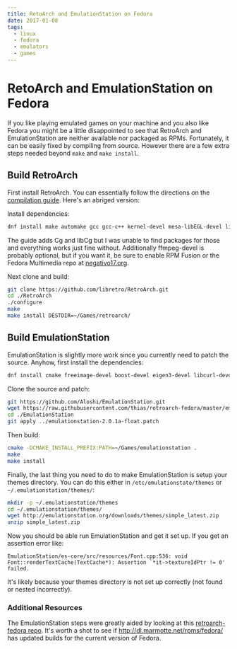 ```yaml
---
title: RetoArch and EmulationStation on Fedora
date: 2017-01-08
tags:
  - linux
  - fedora
  - emulators
  - games
---
```


# RetoArch and EmulationStation on Fedora

If you like playing emulated games on your machine and you also like
Fedora you might be a little disappointed to see that RetroArch and
EmulationStation are neither available nor packaged as RPMs.
Fortunately, it can be easily fixed by compiling from source. However
there are a few extra steps needed beyond `make` and `make install`.


## Build RetroArch

First install RetroArch. You can essentially follow the directions on
the [compilation guide][1]. Here's an abriged version:

Install dependencies:


```bash
dnf install make automake gcc gcc-c++ kernel-devel mesa-libEGL-devel libv4l-devel libxkbcommon-devel mesa-libgbm-devel zlib-devel freetype-devel libxml2-devel ffmpeg-devel SDL2-devel SDL-devel perl-X11-Protocol perl-Net-DBus pulseaudio-libs-devel openal-soft-devel libusb-devel libXinerama-devel
```

The guide adds Cg and libCg but I was unable to find packages for those
and everything works just fine without. Additionally ffmpeg-devel is
probably optional, but if you want it, be sure to enable RPM Fusion or
the Fedora Multimedia repo at [negativo17.org](http://negativo17.org/handbrake/).

Next clone and build:

```bash
git clone https://github.com/libretro/RetroArch.git
cd ./RetroArch
./configure
make
make install DESTDIR=~/Games/retroarch/
```

## Build EmulationStation

EmulationStation is slightly more work since you currently need to patch
the source. Anyhow, first install the dependencies:

```bash
dnf install cmake freeimage-devel boost-devel eigen3-devel libcurl-devel
```

Clone the source and patch:

```bash
git https://github.com/Aloshi/EmulationStation.git
wget https://raw.githubusercontent.com/thias/retroarch-fedora/master/emulationstation/emulationstation-2.0.1a-float.patch
cd ./EmulationStation
git apply ../emulationstation-2.0.1a-float.patch
```

Then build:

```bash
cmake -DCMAKE_INSTALL_PREFIX:PATH=~/Games/emulationstation .
make
make install
```

Finally, the last thing you need to do to make EmulationStation is setup
your themes directory. You can do this either in
`/etc/emulationstate/themes` or `~/.emulationstation/themes/`:

```bash
mkdir -p ~/.emulationstation/themes
cd ~/.emulationstation/themes/
wget http://emulationstation.org/downloads/themes/simple_latest.zip
unzip simple_latest.zip
```

Now you should be able run EmulationStation and get it set up. If you
get an assertion error like:

```
EmulationStation/es-core/src/resources/Font.cpp:536: void Font::renderTextCache(TextCache*): Assertion `*it->textureIdPtr != 0' failed.
```

It's likely because your themes directory is not set up correctly (not
found or nested incorrectly).

### Additional Resources
The EmulationStation steps were greatly aided by looking at this
[retroarch-fedora repo](https://github.com/thias/retroarch-fedora). It's
worth a shot to see if http://dl.marmotte.net/rpms/fedora/ has updated
builds for the current version of Fedora.

[1]: https://github.com/libretro/RetroArch/wiki/Compilation-guide-(Linux)
